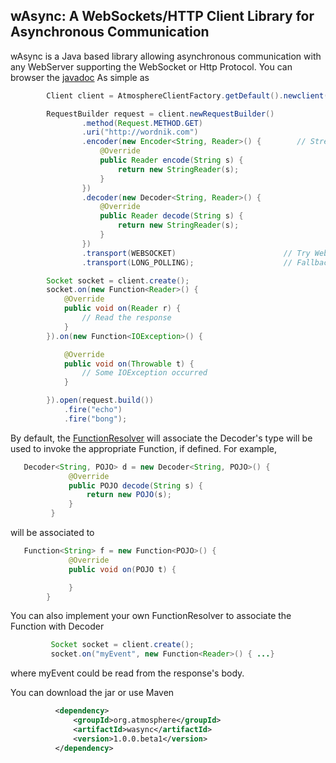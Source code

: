 ## wAsync: A WebSockets/HTTP Client Library for Asynchronous Communication

wAsync is a Java based library allowing asynchronous communication with any WebServer supporting the WebSocket or Http Protocol.
You can browser the [javadoc](http://atmosphere.github.com/wasync/apidocs/) As simple as

```java
        Client client = AtmosphereClientFactory.getDefault().newclient();

        RequestBuilder request = client.newRequestBuilder()
                .method(Request.METHOD.GET)
                .uri("http://wordnik.com")
                .encoder(new Encoder<String, Reader>() {        // Stream the request body
                    @Override
                    public Reader encode(String s) {
                        return new StringReader(s);
                    }
                })
                .decoder(new Decoder<String, Reader>() {
                    @Override
                    public Reader decode(String s) {
                        return new StringReader(s);
                    }
                })
                .transport(WEBSOCKET)                        // Try WebSocket
                .transport(LONG_POLLING);                    // Fallback to Long-Polling

        Socket socket = client.create();
        socket.on(new Function<Reader>() {
            @Override
            public void on(Reader r) {
                // Read the response
            }
        }).on(new Function<IOException>() {

            @Override
            public void on(Throwable t) {
                // Some IOException occurred
            }

        }).open(request.build())
            .fire("echo")
            .fire("bong");
```
By default, the [FunctionResolver](http://atmosphere.github.com/wasync/apidocs/org/atmosphere/wasync/FunctionResolver.html) will associate the Decoder's type will be used to invoke the appropriate Function, if defined. For
example,

```java
   Decoder<String, POJO> d = new Decoder<String, POJO>() {
             @Override
             public POJO decode(String s) {
                 return new POJO(s);
             }
         }
```
will be associated to
```java
   Function<String> f = new Function<POJO>() {
             @Override
             public void on(POJO t) {

             }
        }
```
You can also implement your own FunctionResolver to associate the Function with Decoder
```java
         Socket socket = client.create();
         socket.on("myEvent", new Function<Reader>() { ...}
```
where myEvent could be read from the response's body.


You can download the jar or use Maven
```xml
          <dependency>
              <groupId>org.atmosphere</groupId>
              <artifactId>wasync</artifactId>
              <version>1.0.0.beta1</version>
          </dependency>

```
